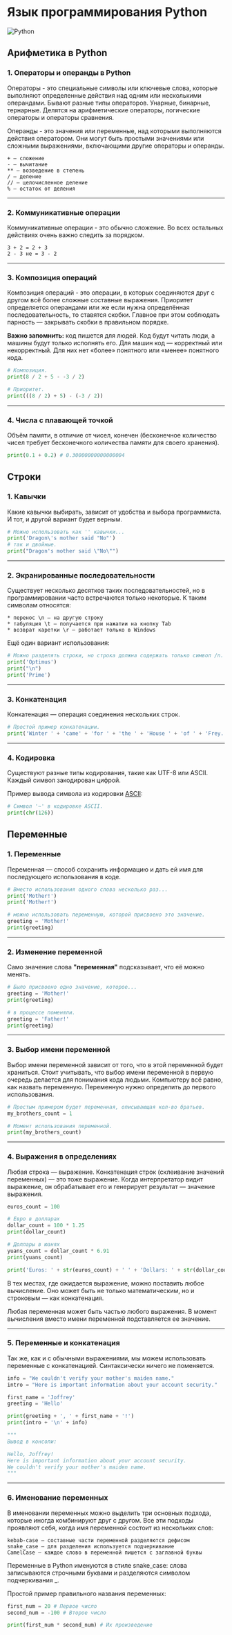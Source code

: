 # Язык программирования Python

![Python](/img/1.png)

## Арифметика в Python

### 1. Операторы и операнды в Python

Операторы - это специальные символы или ключевые слова, которые выполняют определенные действия над одним или несколькими операндами. Бывают разные типы операторов. Унарные, бинарные, тернарные. Делятся на арифметические операторы, логические операторы и операторы сравнения.

Операнды - это значения или переменные, над которыми выполняются действия оператором. Они могут быть простыми значениями или сложными выражениями, включающими другие операторы и операнды.

```text
+ — сложение
- — вычитание
** — возведение в степень
/ — деление
// — целочисленное деление
% — остаток от деления
```

***

### 2. Коммуникативные операции

Коммуникативные операции - это обычно сложение. Во всех остальных действиях очень важно следить за порядком.

```text
3 + 2 = 2 + 3
2 - 3 не = 3 - 2
```

***

### 3. Композиция операций

Композиция операций - это операции, в которых соединяются друг с другом всё более сложные составные выражения. Приоритет определяется операндами или же если нужна определённая последовательность, то ставятся скобки. Главное при этом соблюдать парность — закрывать скобки в правильном порядке.

 **Важно запомнить:** код пишется для людей. Код будут читать люди, а машины будут только исполнять его. Для машин код — корректный или некорректный. Для них нет «более» понятного или «менее» понятного кода.

```python
# Композиция.
print(8 / 2 + 5 - -3 / 2)

# Приоритет.
print(((8 / 2) + 5) - (-3 / 2))
```

***

### 4. Числа с плавающей точкой

Объём памяти, в отличие от чисел, конечен (бесконечное количество чисел требует бесконечного количества памяти для своего хранения).

```python
print(0.1 + 0.2) # 0.30000000000000004
```

## Строки

### 1. Кавычки

Какие кавычки выбирать, зависит от удобства и выбора программиста. И тот, и другой вариант будет верным.

```python
# Можно использовать как '' кавычки...
print('Dragon\'s mother said "No"')
# так и двойные.
print("Dragon's mother said \"No\"")
```

***

### 2. Экранированные последовательности

Существует несколько десятков таких последовательностей, но в программировании часто встречаются только некоторые. К таким символам относятся:

```text
* перенос \n — на другую строку
* табуляция \t — получается при нажатии на кнопку Tab
* возврат каретки \r — работает только в Windows
```

Ещё один вариант использования:

```python
# Можно разделять строки, но строка должна содержать только символ /n.
print('Optimus')
print("\n")
print('Prime')
```

***

### 3. Конкатенация

Конкатенация — операция соединения нескольких строк.

```python
# Простой пример конкатенации.
print('Winter ' + 'came' + 'for ' + 'the ' + 'House ' + 'of ' + 'Frey.')
```

***

### 4. Кодировка

Существуют разные типы кодирования, такие как UTF-8 или ASCII. Каждый символ закодирован цифрой.

Пример вывода символа из кодировки [ASCII](https://www.cs.cmu.edu/%7Epattis/15-1XX/common/handouts/ascii.html):

```python
# Символ '~' в кодировке ASCII.
print(chr(126))
```

## Переменные

### 1. Переменные

Переменная — способ сохранить информацию и дать ей имя для последующего использования в коде.

```python
# Вместо использования одного слова несколько раз...
print('Mother!')
print('Mother!')

# можно использовать переменную, которой присвоено это значение.
greeting = 'Mother!'
print(greeting)
```

***

### 2. Изменение переменной

Само значение слова **"переменная"** подсказывает, что её можно менять.

```python
# Было присвоено одно значение, которое...
greeting = 'Mother!'
print(greeting)

# в процессе поменяли.
greeting = 'Father!'
print(greeting)
```

***

### 3. Выбор имени переменной

Выбор имени переменной зависит от того, что в этой переменной будет храниться. Стоит учитывать, что выбор имени переменной в первую очередь делается для понимания кода людьми. Компьютеру всё равно, как назвать переменную. Переменную нужно определить до первого использования.

```python
# Простым примером будет переменная, описывающая кол-во братьев.
my_brothers_count = 1

# Момент использования переменной.
print(my_brothers_count)
```

***

### 4. Выражения в определениях

Любая строка — выражение. Конкатенация строк (склеивание значений переменных) — это тоже выражение. Когда интерпретатор видит выражение, он обрабатывает его и генерирует результат — значение выражения.

```python
euros_count = 100

# Евро в долларах
dollar_count = 100 * 1.25
print(dollar_count)

# Доллары в юанях
yuans_count = dollar_count * 6.91
print(yuans_count)

print('Euros: ' + str(euros_count) + ' ' + 'Dollars: ' + str(dollar_count) + ' ' + 'Yuans: ' + str(yuans_count) + ' ')
```

В тех местах, где ожидается выражение, можно поставить любое вычисление. Оно может быть не только математическим, но и строковым — как конкатенация.

Любая переменная может быть частью любого выражения. В момент вычисления вместо имени переменной подставляется ее значение.

***

### 5. Переменные и конкатенация

Так же, как и с обычными выражениями, мы можем использовать переменные с конкатенацией. Синтаксически ничего не поменяется.

```python
info = "We couldn't verify your mother's maiden name."
intro = "Here is important information about your account security."

first_name = 'Joffrey'
greeting = 'Hello'

print(greeting + ', ' + first_name + '!')
print(intro + '\n' + info)

"""
Вывод в консоли: 

Hello, Joffrey!
Here is important information about your account security.
We couldn't verify your mother's maiden name.
"""
```

***

### 6. Именование переменных

В именовании переменных можно выделить три основных подхода, которые иногда комбинируют друг с другом. Все эти подходы проявляют себя, когда имя переменной состоит из нескольких слов:

```text
kebab-case — составные части переменной разделяются дефисом
snake_case — для разделения используется подчеркивание
CamelCase — каждое слово в переменной пишется с заглавной буквы
```

Переменные в Python именуются в стиле snake_case: слова записываются строчными буквами и разделяются символом подчеркивания _.

Простой пример правильного названия переменных:
```python
first_num = 20 # Первое число
second_num = -100 # Второе число

print(first_num * second_num) # Их произведение
```